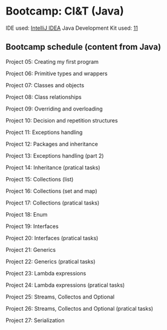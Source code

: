 # Bootcamp: CI&T (Java)

IDE used: [IntelliJ IDEA](https://www.jetbrains.com/idea/)
Java Development Kit used: [11](https://www.oracle.com/java/technologies/downloads/)

## Bootcamp schedule (content from Java)
Project 05: Creating my first program

Project 06: Primitive types and wrappers

Project 07: Classes and objects

Project 08: Class relationships

Project 09: Overriding and overloading

Project 10: Decision and repetition structures

Project 11: Exceptions handling

Project 12: Packages and inheritance

Project 13: Exceptions handling (part 2)

Project 14: Inheritance (pratical tasks)

Project 15: Collections (list)

Project 16: Collections (set and map)

Project 17: Collections (pratical tasks)

Project 18: Enum

Project 19: Interfaces

Project 20: Interfaces (pratical tasks)

Project 21: Generics

Project 22: Generics (pratical tasks)

Project 23: Lambda expressions

Project 24: Lambda expressions (pratical tasks)

Project 25: Streams, Collectos and Optional

Project 26: Streams, Collectos and Optional (pratical tasks)

Project 27: Serialization